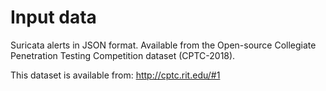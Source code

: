 # Input data
Suricata alerts in JSON format. Available from the Open-source Collegiate Penetration Testing Competition dataset (CPTC-2018).

This dataset is available from: http://cptc.rit.edu/#1



